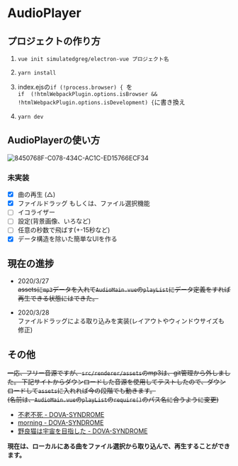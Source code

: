 # AudioPlayer

## プロジェクトの作り方

1. `vue init simulatedgreg/electron-vue プロジェクト名`

1. `yarn install`

1. index.ejsの`if (!process.browser) { `を<br>
   `if  (!htmlWebpackPlugin.options.isBrowser && !htmlWebpackPlugin.options.isDevelopment) {`に書き換え

1. `yarn dev`

## AudioPlayerの使い方

![8450768F-C078-434C-AC1C-ED15766ECF34](https://user-images.githubusercontent.com/47517002/81506168-65ddc480-932f-11ea-8c9c-76d146852c41.png)


### 未実装
- [X] 曲の再生 (△)
- [X] ファイルドラッグ もしくは、ファイル選択機能
- [ ] イコライザー
- [ ] 設定(背景画像、いろなど)
- [ ] 任意の秒数で飛ばす(+-15秒など)
- [X] データ構造を除いた簡単なUIを作る

## 現在の進捗
- 2020/3/27<br>
    ~~assetsに`mp3`データを入れて`AudioMain.vue`の`playList`にデータ定義をすれば再生できる状態にはできた。~~<br>

- 2020/3/28<br>
    ファイルドラッグによる取り込みを実装(レイアウトやウィンドウサイズも修正)

## その他
~~一応、フリー音源ですが、`src/renderer/assets`のmp3は、git管理から外しました。
下記サイトからダウンロードした音源を使用してテストしたので、ダウンロードして`assets`に入れれば今の段階でも動きます。<br>
(名前は、`AudioMain.vue`の`playList`の`require()`のパス名に合うように変更)~~

- [不老不死 - DOVA-SYNDROME](https://dova-s.jp/bgm/play4290.html)
- [morning - DOVA-SYNDROME](https://dova-s.jp/bgm/play2452.html)
- [野良猫は宇宙を目指した - DOVA-SYNDROME](https://dova-s.jp/bgm/play2873.html)

**現在は、ローカルにある曲をファイル選択から取り込んで、再生することができます。**
